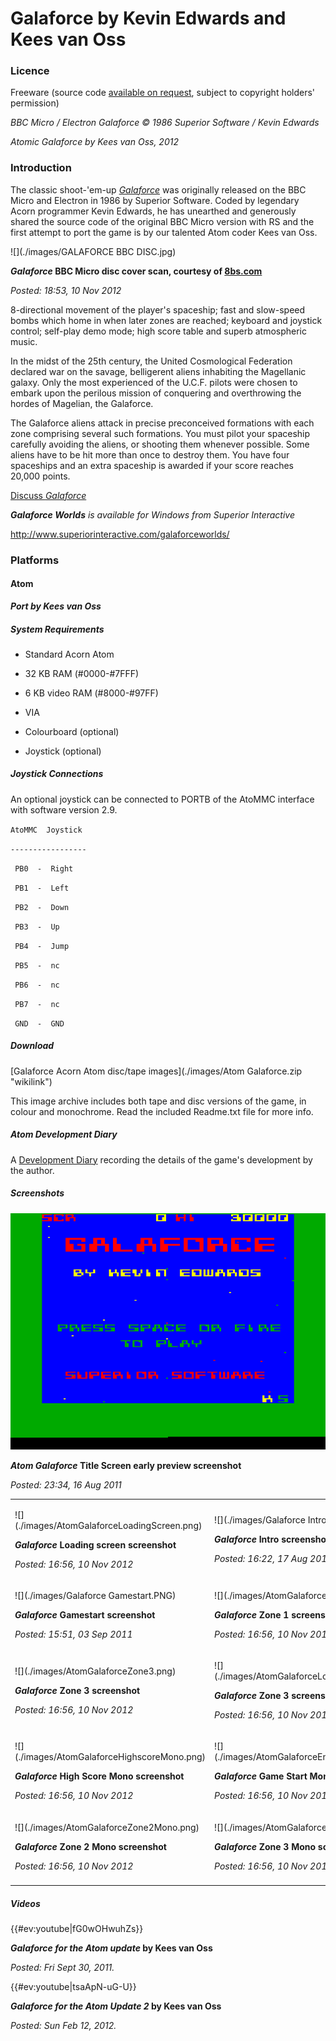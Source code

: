 # Galaforce by Kevin Edwards and Kees van Oss



### Licence



Freeware (source code [available on request](mailto:contact@retrosoftware.co.uk), subject to copyright holders' permission)



*BBC Micro / Electron Galaforce © 1986 Superior Software / Kevin Edwards*

*Atomic Galaforce by Kees van Oss, 2012*



### Introduction



The classic shoot-'em-up *[Galaforce](Galaforce "wikilink")* was originally released on the BBC Micro and Electron in 1986 by Superior Software. Coded by legendary Acorn programmer Kevin Edwards, he has unearthed and generously shared the source code of the original BBC Micro version with RS and the first attempt to port the game is by our talented Atom coder Kees van Oss.



![](./images/GALAFORCE BBC DISC.jpg)

***Galaforce* BBC Micro disc cover scan, courtesy of [8bs.com](http://www.8bs.com/scans/games/disc/GALAFORCE_BBC_DISC.jpg)**   

*Posted: 18:53, 10 Nov 2012*



8-directional movement of the player's spaceship; fast and slow-speed bombs which home in when later zones are reached; keyboard and joystick control; self-play demo mode; high score table and superb atmospheric music.



In the midst of the 25th century, the United Cosmological Federation declared war on the savage, belligerent aliens inhabiting the Magellanic galaxy. Only the most experienced of the U.C.F. pilots were chosen to embark upon the perilous mission of conquering and overthrowing the hordes of Magelian, the Galaforce.



The Galaforce aliens attack in precise preconceived formations with each zone comprising several such formations. You must pilot your spaceship carefully avoiding the aliens, or shooting them whenever possible. Some aliens have to be hit more than once to destroy them. You have four spaceships and an extra spaceship is awarded if your score reaches 20,000 points.



[Discuss *Galaforce*](http://www.retrosoftware.co.uk/forum/viewforum.php?f=78)



***Galaforce Worlds** is available for Windows from Superior Interactive*

<http://www.superiorinteractive.com/galaforceworlds/>



### Platforms



#### Atom



***Port by Kees van Oss***



##### System Requirements



-   Standard Acorn Atom

-   32 KB RAM (\#0000-\#7FFF)

-   6 KB video RAM (\#8000-\#97FF)

-   VIA



<!-- -->



-   Colourboard (optional)

-   Joystick (optional)



##### Joystick Connections



An optional joystick can be connected to PORTB of the AtoMMC interface with software version 2.9.



`AtoMMC  Joystick`

`-----------------`

` PB0  -  Right`

` PB1  -  Left`

` PB2  -  Down`

` PB3  -  Up`

` PB4  -  Jump`

` PB5  -  nc`

` PB6  -  nc`

` PB7  -  nc`

` GND  -  GND`



##### Download



[Galaforce Acorn Atom disc/tape images](./images/Atom Galaforce.zip "wikilink")



This image archive includes both tape and disc versions of the game, in colour and monochrome. Read the included Readme.txt file for more info.



##### Atom Development Diary



A [Development Diary](GalaforceAtomDevDiary "wikilink") recording the details of the game's development by the author.



##### Screenshots



![](./images/AtomGalaforceTitleScreen.png)

***Atom Galaforce* Title Screen early preview screenshot**   

*Posted: 23:34, 16 Aug 2011*



<table>

<tbody>

<tr class="odd">

<td><p>![](./images/AtomGalaforceLoadingScreen.png)

<strong><em>Galaforce</em> Loading screen screenshot</strong><br />

<em>Posted: 16:56, 10 Nov 2012</em></p></td>

<td><p>![](./images/Galaforce Intro.PNG)

<strong><em>Galaforce</em> Intro screenshot</strong><br />

<em>Posted: 16:22, 17 Aug 2011</em></p></td>

<td><p>![](./images/Galaforce Score.PNG)

<strong><em>Galaforce</em> High Score screenshot</strong><br />

<em>Posted: 16:22, 17 Aug 2011</em></p></td>

</tr>

<tr class="even">

<td><p>![](./images/Galaforce Gamestart.PNG)

<strong><em>Galaforce</em> Gamestart screenshot</strong><br />

<em>Posted: 15:51, 03 Sep 2011</em></p></td>

<td><p>![](./images/AtomGalaforceZone1.png)

<strong><em>Galaforce</em> Zone 1 screenshot</strong><br />

<em>Posted: 16:56, 10 Nov 2012</em></p></td>

<td><p>![](./images/AtomGalaforceZone2.png)

<strong><em>Galaforce</em> Zone 2 screenshot</strong><br />

<em>Posted: 16:56, 10 Nov 2012</em></p></td>

</tr>

<tr class="odd">

<td><p>![](./images/AtomGalaforceZone3.png)

<strong><em>Galaforce</em> Zone 3 screenshot</strong><br />

<em>Posted: 16:56, 10 Nov 2012</em></p></td>

<td><p>![](./images/AtomGalaforceLoadingScreenMono.png)

<strong><em>Galaforce</em> Zone 3 screenshot</strong><br />

<em>Posted: 16:56, 10 Nov 2012</em></p></td>

<td><p>![](./images/AtomGalaforceIntroMono.png)

<strong><em>Galaforce</em> Zone 3 screenshot</strong><br />

<em>Posted: 16:56, 10 Nov 2012</em></p></td>

</tr>

<tr class="even">

<td><p>![](./images/AtomGalaforceHighscoreMono.png)

<strong><em>Galaforce</em> High Score Mono screenshot</strong><br />

<em>Posted: 16:56, 10 Nov 2012</em></p></td>

<td><p>![](./images/AtomGalaforceEnteringZone1Mono.png)

<strong><em>Galaforce</em> Game Start Mono screenshot</strong><br />

<em>Posted: 16:56, 10 Nov 2012</em></p></td>

<td><p>![](./images/AtomGalaforceZone1Mono.png)

<strong><em>Galaforce</em> Zone 1 Mono screenshot</strong><br />

<em>Posted: 16:56, 10 Nov 2012</em></p></td>

</tr>

<tr class="odd">

<td><p>![](./images/AtomGalaforceZone2Mono.png)

<strong><em>Galaforce</em> Zone 2 Mono screenshot</strong><br />

<em>Posted: 16:56, 10 Nov 2012</em></p></td>

<td><p>![](./images/AtomGalaforceZone3Mono.png)

<strong><em>Galaforce</em> Zone 3 Mono screenshot</strong><br />

<em>Posted: 16:56, 10 Nov 2012</em></p></td>

</tr>

<tr class="even">

<td></td>

</tr>

</tbody>

</table>



##### Videos



{{\#ev:youtube|fG0wOHwuhZs}}

***Galaforce for the Atom update* by Kees van Oss**

*Posted: Fri Sept 30, 2011.*

{{\#ev:youtube|tsaApN-uG-U}}

***Galaforce for the Atom Update 2* by Kees van Oss**

*Posted: Sun Feb 12, 2012.*

